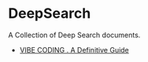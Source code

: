 # DeepSearch
A Collection of Deep Search documents.

 - [VIBE CODING . A Definitive Guide](https://banastas.github.io/DeepSearch/VIBE%20CODING%20.%20A%20Definitive%20Guide.pdf)

